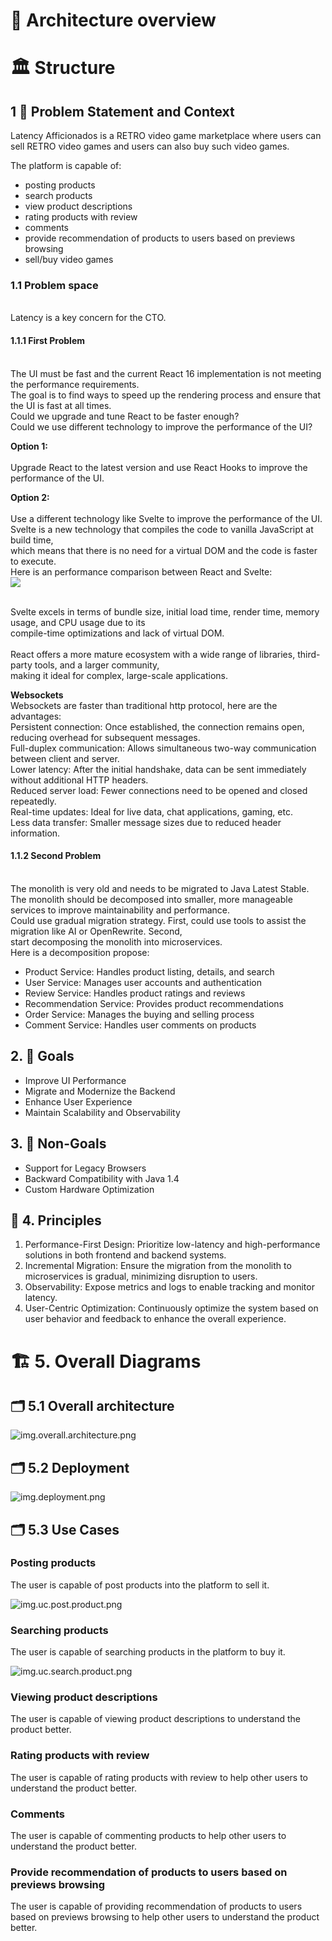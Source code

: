 # 🧬 Architecture overview

# 🏛️ Structure

## 1 🎯 Problem Statement and Context

Latency Afficionados is a RETRO video game marketplace where users can sell RETRO video games and users can also buy such video games.

The platform is capable of:

- posting products
- search products
- view product descriptions
- rating products with review
- comments
- provide recommendation of products to users based on previews browsing
- sell/buy video games



### 1.1 Problem space
<br/>Latency is a key concern for the CTO.


#### 1.1.1 First Problem
<br/>The UI must be fast and the current React 16 implementation is not meeting the performance requirements.
<br/>The goal is to find ways to speed up the rendering process and ensure that the UI is fast at all times.
<br/>Could we upgrade and tune React to be faster enough?
<br/>Could we use different technology to improve the performance of the UI?

**Option 1:**
<br/>
<br/>Upgrade React to the latest version and use React Hooks to improve the performance of the UI.

**Option 2:**
<br/>
<br/>Use a different technology like Svelte to improve the performance of the UI.
<br/>Svelte is a new technology that compiles the code to vanilla JavaScript at build time,
<br/>which means that there is no need for a virtual DOM and the code is faster to execute.
<br/>Here is an performance comparison between React and Svelte:
<br/>
![](react-vs-svelte.png)

<br/>Svelte excels in terms of bundle size, initial load time, render time, memory usage, and CPU usage due to its
<br/>compile-time optimizations and lack of virtual DOM.
<br/>
<br/>React offers a more mature ecosystem with a wide range of libraries, third-party tools, and a larger community,
<br/>making it ideal for complex, large-scale applications.
<br/>

**Websockets**
<br/>Websockets are faster than traditional http protocol, here are the advantages:
<br/>Persistent connection: Once established, the connection remains open, reducing overhead for subsequent messages.
<br/>Full-duplex communication: Allows simultaneous two-way communication between client and server.
<br/>Lower latency: After the initial handshake, data can be sent immediately without additional HTTP headers.
<br/>Reduced server load: Fewer connections need to be opened and closed repeatedly.
<br/>Real-time updates: Ideal for live data, chat applications, gaming, etc.
<br/>Less data transfer: Smaller message sizes due to reduced header information.

#### 1.1.2 Second Problem
<br/>The monolith is very old and needs to be migrated to Java Latest Stable.
<br/>The monolith should be decomposed into smaller, more manageable services to improve maintainability and performance.
<br/>Could use gradual migration strategy. First, could use tools to assist the migration like AI or OpenRewrite. Second, 
<br/>start decomposing the monolith into microservices.
<br/>Here is a decomposition propose:
- Product Service: Handles product listing, details, and search
- User Service: Manages user accounts and authentication
- Review Service: Handles product ratings and reviews
- Recommendation Service: Provides product recommendations
- Order Service: Manages the buying and selling process
- Comment Service: Handles user comments on products


## 2. 🎯 Goals
- Improve UI Performance
- Migrate and Modernize the Backend
- Enhance User Experience
- Maintain Scalability and Observability

## 3. 🎯 Non-Goals
- Support for Legacy Browsers
- Backward Compatibility with Java 1.4
- Custom Hardware Optimization


## 📐 4. Principles
1. Performance-First Design: Prioritize low-latency and high-performance solutions in both frontend and backend systems.
2. Incremental Migration: Ensure the migration from the monolith to microservices is gradual, minimizing disruption to users.
3. Observability: Expose metrics and logs to enable tracking and monitor latency.
4. User-Centric Optimization: Continuously optimize the system based on user behavior and feedback to enhance the overall experience.


# 🏗️ 5. Overall Diagrams

## 🗂️ 5.1 Overall architecture

![img.overall.architecture.png](img.overall.architecture.png)


## 🗂️ 5.2 Deployment

![img.deployment.png](img.deployment.png)

## 🗂️ 5.3 Use Cases

### Posting products

The user is capable of post products into the platform to sell it.

![img.uc.post.product.png](img.uc.post.product.png)

### Searching products

The user is capable of searching products in the platform to buy it.

![img.uc.search.product.png](img.uc.search.product.png)

### Viewing product descriptions

The user is capable of viewing product descriptions to understand the product better.

### Rating products with review

The user is capable of rating products with review to help other users to understand the product better.

### Comments

The user is capable of commenting products to help other users to understand the product better.

### Provide recommendation of products to users based on previews browsing

The user is capable of providing recommendation of products to users based on previews browsing to help other users to understand the product better.

